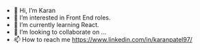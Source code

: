 - 👋 Hi, I’m Karan 
- 👀 I’m interested in Front End roles.
- 🌱 I’m currently learning React.
- 💞️ I’m looking to collaborate on ...
- 📫 How to reach me https://www.linkedin.com/in/karanpatel97/

<!---
Kharnate/Kharnate is a ✨ special ✨ repository because its `README.md` (this file) appears on your GitHub profile.
You can click the Preview link to take a look at your changes.
--->

